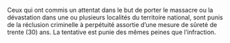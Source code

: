 Ceux qui ont commis un attentat dans le but de porter le massacre ou la dévastation dans une ou plusieurs localités du territoire national, sont punis de la réclusion criminelle à perpétuité assortie d’une mesure de sûreté de trente (30) ans.
La tentative est punie des mêmes peines que l’infraction.